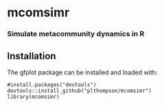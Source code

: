 # mcomsimr
### Simulate metacommunity dynamics in R

## Installation

The gfplot package can be installed and loaded with:

```
#install.packages("devtools")
devtools::install_github("plthompson/mcomsimr")
library(mcomsimr)
```
